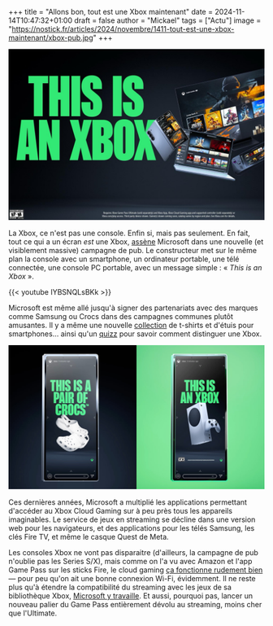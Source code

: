 +++
title = "Allons bon, tout est une Xbox maintenant"
date = 2024-11-14T10:47:32+01:00
draft = false
author = "Mickael"
tags = ["Actu"]
image = "https://nostick.fr/articles/2024/novembre/1411-tout-est-une-xbox-maintenant/xbox-pub.jpg"
+++

![Xbox](xbox-pub.jpg "")

La Xbox, ce n'est pas une console. Enfin si, mais pas seulement. En fait, tout ce qui a un écran *est* une Xbox, [assène](https://news.xbox.com/en-us/2024/11/14/this-is-an-xbox/) Microsoft dans une nouvelle (et visiblement massive) campagne de pub. Le constructeur met sur le même plan la console avec un smartphone, un ordinateur portable, une télé connectée, une console PC portable, avec un message simple : « *This is an Xbox* ».

{{< youtube IYBSNQLsBKk >}} 

Microsoft est même allé jusqu'à signer des partenariats avec des marques comme Samsung ou Crocs dans des campagnes communes plutôt amusantes. Il y a même une nouvelle [collection](https://gear.xbox.com/pages/xbox) de t-shirts et d'étuis pour smartphones… ainsi qu'un [quizz](https://www.xbox.com/en-US/what-is-xbox) pour savoir comment distinguer une Xbox.

![Xbox](xbox-pub-2.jpg "")

Ces dernières années, Microsoft a multiplié les applications permettant d'accéder au Xbox Cloud Gaming sur à peu près tous les appareils imaginables. Le service de jeux en streaming se décline dans une version web pour les navigateurs, et des applications pour les télés Samsung, les clés Fire TV, et même le casque Quest de Meta.

Les consoles Xbox ne vont pas disparaitre (d'ailleurs, la campagne de pub n'oublie pas les Series S/X), mais comme on l'a vu avec Amazon et l'app Game Pass sur les sticks Fire, le cloud gaming [ça fonctionne rudement bien](https://nostick.fr/articles/2024/juillet/2907-xbox-cloud-gaming-fire-tv-stick-test/) — pour peu qu'on ait une bonne connexion Wi-Fi, évidemment. Il ne reste plus qu'à étendre la compatibilité du streaming avec les jeux de sa bibliothèque Xbox, [Microsoft y travaille](https://nostick.fr/articles/2024/octobre/1110-abonnes-xbox-cloud-gaming-stream-jeux/). Et aussi, pourquoi pas, lancer un nouveau palier du Game Pass entièrement dévolu au streaming, moins cher que l'Ultimate.